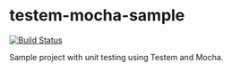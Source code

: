 testem-mocha-sample
===================

[![Build Status](http://img.shields.io/travis/amercier/testem-mocha-sample.svg?style=flat-square)](https://travis-ci.org/amercier/testem-mocha-sample)

Sample project with unit testing using Testem and Mocha.
